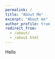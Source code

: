 ```yaml
---
permalink: /
title: "About Me"
excerpt: "About me"
author_profile: true
redirect_from: 
  - /about/
  - /about.html
---
```


Hello
